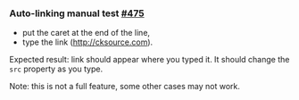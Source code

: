 ### Auto-linking manual test [#475](https://github.com/ckeditor/ckeditor5-engine/issues/475)

 - put the caret at the end of the line,
 - type the link (http://cksource.com).

Expected result: link should appear where you typed it. It should change the `src` property as you type.

Note: this is not a full feature, some other cases may not work.
